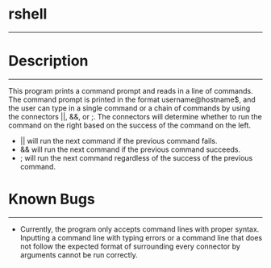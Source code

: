 # rshell
---



# Description
---
This program prints a command prompt and reads in a line of commands. The command prompt is printed in the format username@hostname$, and the user can type in a single command or a chain of commands by using the connectors ||, &&, or ;. The connectors will determine whether to run the command on the right based on the success of the command on the left.

* || will run the next command if the previous command fails.
* && will run the next command if the previous command succeeds.
* ;  will run the next command regardless of the success of the previous command.


# Known Bugs
---

* Currently, the program only accepts command lines with proper syntax. Inputting a command line with typing errors or a command line that does not follow the expected format of surrounding every connector by arguments cannot be run correctly.
